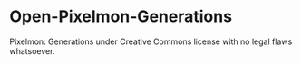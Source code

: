# Open-Pixelmon-Generations
Pixelmon: Generations under Creative Commons license with no legal flaws whatsoever.
